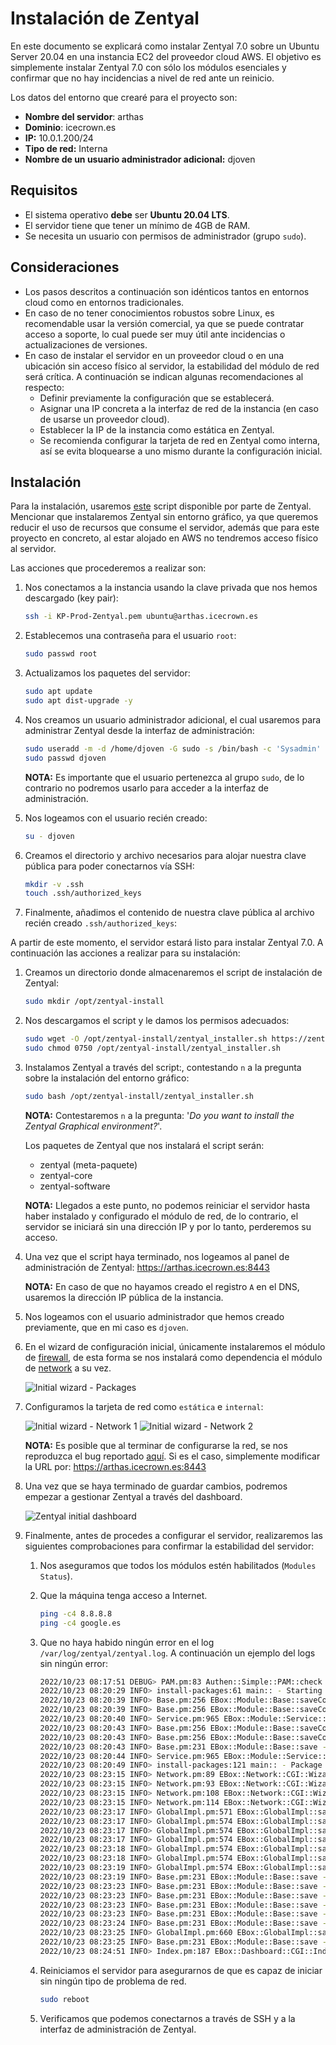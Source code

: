 # Instalación de Zentyal

En este documento se explicará como instalar Zentyal 7.0 sobre un Ubuntu Server 20.04 en una instancia EC2 del proveedor cloud AWS. El objetivo es simplemente instalar Zentyal 7.0 con sólo los módulos esenciales y confirmar que no hay incidencias a nivel de red ante un reinicio.

Los datos del entorno que crearé para el proyecto son:

* **Nombre del servidor**: arthas
* **Dominio**: icecrown.es
* **IP:** 10.0.1.200/24
* **Tipo de red:** Interna
* **Nombre de un usuario administrador adicional:** djoven

## Requisitos

* El sistema operativo **debe** ser **Ubuntu 20.04 LTS**.
* El servidor tiene que tener un mínimo de 4GB de RAM.
* Se necesita un usuario con permisos de administrador (grupo `sudo`).

## Consideraciones

* Los pasos descritos a continuación son idénticos tantos en entornos cloud como en entornos tradicionales.
* En caso de no tener conocimientos robustos sobre Linux, es recomendable usar la versión comercial, ya que se puede contratar acceso a soporte, lo cual puede ser muy útil ante incidencias o actualizaciones de versiones.
* En caso de instalar el servidor en un proveedor cloud o en una ubicación sin acceso físico al servidor, la estabilidad del módulo de red será crítica. A continuación se indican algunas recomendaciones al respecto:
    * Definir previamente la configuración que se establecerá.
    * Asignar una IP concreta a la interfaz de red de la instancia (en caso de usarse un proveedor cloud).
    * Establecer la IP de la instancia como estática en Zentyal.
    * Se recomienda configurar la tarjeta de red en Zentyal como interna, así se evita bloquearse a uno mismo durante la configuración inicial.

## Instalación

Para la instalación, usaremos [este] script disponible por parte de Zentyal. Mencionar que instalaremos Zentyal sin entorno gráfico, ya que queremos reducir el uso de recursos que consume el servidor, además que para este proyecto en concreto, al estar alojado en AWS no tendremos acceso físico al servidor.

[este]: https://doc.zentyal.org/es/installation.html#instalacion-sobre-ubuntu-20-04-lts-server-o-desktop

Las acciones que procederemos a realizar son:

1. Nos conectamos a la instancia usando la clave privada que nos hemos descargado (key pair):

    ```bash
    ssh -i KP-Prod-Zentyal.pem ubuntu@arthas.icecrown.es
    ```

2. Establecemos una contraseña para el usuario `root`:

    ```bash
    sudo passwd root
    ```

3. Actualizamos los paquetes del servidor:

    ```bash
    sudo apt update
    sudo apt dist-upgrade -y
    ```

4. Nos creamos un usuario administrador adicional, el cual usaremos para administrar Zentyal desde la interfaz de administración:

    ```bash
    sudo useradd -m -d /home/djoven -G sudo -s /bin/bash -c 'Sysadmin' djoven
    sudo passwd djoven
    ```

    **NOTA:** Es importante que el usuario pertenezca al grupo `sudo`, de lo contrario no podremos usarlo para acceder a la interfaz de administración.

5. Nos logeamos con el usuario recién creado:

    ```bash
    su - djoven
    ```

6. Creamos el directorio y archivo necesarios para alojar nuestra clave pública para poder conectarnos vía SSH:

    ```bash
    mkdir -v .ssh
    touch .ssh/authorized_keys
    ```

7. Finalmente, añadimos el contenido de nuestra clave pública al archivo recién creado `.ssh/authorized_keys`:

A partir de este momento, el servidor estará listo para instalar Zentyal 7.0. A continuación las acciones a realizar para su instalación:

1. Creamos un directorio donde almacenaremos el script de instalación de Zentyal:

    ```bash
    sudo mkdir /opt/zentyal-install
    ```

2. Nos descargamos el script y le damos los permisos adecuados:

    ```bash
    sudo wget -O /opt/zentyal-install/zentyal_installer.sh https://zentyal.com/zentyal_installer.sh
    sudo chmod 0750 /opt/zentyal-install/zentyal_installer.sh
    ```

3. Instalamos Zentyal a través del script:, contestando `n` a la pregunta sobre la instalación del entorno gráfico:

    ```bash
    sudo bash /opt/zentyal-install/zentyal_installer.sh
    ```

    **NOTA:** Contestaremos `n` a la pregunta: '*Do you want to install the Zentyal Graphical environment?*'.

    Los paquetes de Zentyal que nos instalará el script serán:

    * zentyal (meta-paquete)
    * zentyal-core
    * zentyal-software

    **NOTA:** Llegados a este punto, no podemos reiniciar el servidor hasta haber instalado y configurado el módulo de red, de lo contrario, el servidor se iniciará sin una dirección IP y por lo tanto, perderemos su acceso.

4. Una vez que el script haya terminado, nos logeamos al panel de administración de Zentyal: <https://arthas.icecrown.es:8443>

    **NOTA:** En caso de que no hayamos creado el registro `A` en el DNS, usaremos la dirección IP pública de la instancia.

5. Nos logeamos con el usuario administrador que hemos creado previamente, que en mi caso es `djoven`.

6. En el wizard de configuración inicial, únicamente instalaremos el módulo de [firewall], de esta forma se nos instalará como dependencia el módulo de [network] a su vez.

    ![Initial wizard - Packages](images/zentyal/01-wizard_packages.png "Initial wizard - Packages")

7. Configuramos la tarjeta de red como `estática` e `internal`:

    ![Initial wizard - Network 1](images/zentyal/02-wizard_network-1.png "Initial wizard - Network 1")
    ![Initial wizard - Network 2](images/zentyal/03-wizard_network-2.png "Initial wizard - Network 2")

    **NOTA:** Es posible que al terminar de configurarse la red, se nos reproduzca el bug reportado [aquí]. Si es el caso, simplemente modificar la URL por: <https://arthas.icecrown.es:8443>

8. Una vez que se haya terminado de guardar cambios, podremos empezar a gestionar Zentyal a través del dashboard.

    ![Zentyal initial dashboard](images/zentyal/04-dashboard_initial.png "Zentyal initial dashboard")

9. Finalmente, antes de procedes a configurar el servidor, realizaremos las siguientes comprobaciones para confirmar la estabilidad del servidor:

    1. Nos aseguramos que todos los módulos estén habilitados (`Modules Status`).
    2. Que la máquina tenga acceso a Internet.

        ```bash
        ping -c4 8.8.8.8
        ping -c4 google.es
        ```

    3. Que no haya habido ningún error en el log `/var/log/zentyal/zentyal.log`. A continuación un ejemplo del logs sin ningún error:

        ```bash
        2022/10/23 08:17:51 DEBUG> PAM.pm:83 Authen::Simple::PAM::check - Successfully authenticated user 'djoven' using service 'zentyal'.
        2022/10/23 08:20:29 INFO> install-packages:61 main:: - Starting package installation process
        2022/10/23 08:20:39 INFO> Base.pm:256 EBox::Module::Base::saveConfig - Saving config for module: network
        2022/10/23 08:20:39 INFO> Base.pm:256 EBox::Module::Base::saveConfig - Saving config for module: network
        2022/10/23 08:20:40 INFO> Service.pm:965 EBox::Module::Service::restartService - Restarting service for module: network
        2022/10/23 08:20:43 INFO> Base.pm:256 EBox::Module::Base::saveConfig - Saving config for module: network
        2022/10/23 08:20:43 INFO> Base.pm:256 EBox::Module::Base::saveConfig - Saving config for module: firewall
        2022/10/23 08:20:43 INFO> Base.pm:231 EBox::Module::Base::save - Restarting service for module: firewall
        2022/10/23 08:20:44 INFO> Service.pm:965 EBox::Module::Service::restartService - Restarting service for module: firewall
        2022/10/23 08:20:49 INFO> install-packages:121 main:: - Package installation process finished
        2022/10/23 08:23:15 INFO> Network.pm:89 EBox::Network::CGI::Wizard::Network::_processWizard - Configuring ens5 as 10.0.1.200/255.255.255.0
        2022/10/23 08:23:15 INFO> Network.pm:93 EBox::Network::CGI::Wizard::Network::_processWizard - Adding gateway 10.0.1.1 for iface ens5
        2022/10/23 08:23:15 INFO> Network.pm:108 EBox::Network::CGI::Wizard::Network::_processWizard - Adding nameserver 1.1.1.1
        2022/10/23 08:23:15 INFO> Network.pm:114 EBox::Network::CGI::Wizard::Network::_processWizard - Adding nameserver 9.9.9.9
        2022/10/23 08:23:17 INFO> GlobalImpl.pm:571 EBox::GlobalImpl::saveAllModules - First installation, enabling modules: network firewall webadmin logs audit firewall
        2022/10/23 08:23:17 INFO> GlobalImpl.pm:574 EBox::GlobalImpl::saveAllModules - Enabling module network
        2022/10/23 08:23:17 INFO> GlobalImpl.pm:574 EBox::GlobalImpl::saveAllModules - Enabling module firewall
        2022/10/23 08:23:17 INFO> GlobalImpl.pm:574 EBox::GlobalImpl::saveAllModules - Enabling module webadmin
        2022/10/23 08:23:18 INFO> GlobalImpl.pm:574 EBox::GlobalImpl::saveAllModules - Enabling module logs
        2022/10/23 08:23:18 INFO> GlobalImpl.pm:574 EBox::GlobalImpl::saveAllModules - Enabling module audit
        2022/10/23 08:23:19 INFO> GlobalImpl.pm:574 EBox::GlobalImpl::saveAllModules - Enabling module firewall
        2022/10/23 08:23:19 INFO> Base.pm:231 EBox::Module::Base::save - Restarting service for module: network
        2022/10/23 08:23:23 INFO> Base.pm:231 EBox::Module::Base::save - Restarting service for module: firewall
        2022/10/23 08:23:23 INFO> Base.pm:231 EBox::Module::Base::save - Restarting service for module: logs
        2022/10/23 08:23:23 INFO> Base.pm:231 EBox::Module::Base::save - Restarting service for module: audit
        2022/10/23 08:23:23 INFO> Base.pm:231 EBox::Module::Base::save - Restarting service for module: firewall
        2022/10/23 08:23:24 INFO> Base.pm:231 EBox::Module::Base::save - Restarting service for module: sysinfo
        2022/10/23 08:23:25 INFO> GlobalImpl.pm:660 EBox::GlobalImpl::saveAllModules - Saving configuration: webadmin
        2022/10/23 08:23:25 INFO> Base.pm:231 EBox::Module::Base::save - Restarting service for module: webadmin
        2022/10/23 08:24:51 INFO> Index.pm:187 EBox::Dashboard::CGI::Index::masonParameters - dashboard1
        ```

    4. Reiniciamos el servidor para asegurarnos de que es capaz de iniciar sin ningún tipo de problema de red.

        ```bash
        sudo reboot
        ```

    5. Verificamos que podemos conectarnos a través de SSH y a la interfaz de administración de Zentyal.

[firewall]: https://doc.zentyal.org/es/firewall.html
[network]: https://doc.zentyal.org/es/firststeps.html#configuracion-basica-de-red-en-zentyal
[aquí]: https://github.com/zentyal/zentyal/issues/2100
